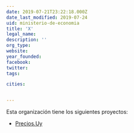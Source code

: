 ```yaml
---
date: 2019-07-21T23:22:18.000Z
date_last_modified: 2019-07-24
uid: ministerio-de-economia
title: 'X'
legal_name: 
description: ''
org_type: 
website: 
year_founded: 
facebook: 
twitter: 
tags:

cities: 


---
```


Esta organización tiene los siguientes proyectos:

- [Precios.Uy](/proyectos/precios-uy)
